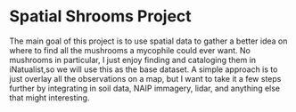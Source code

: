 # Spatial Shrooms Project

The main goal of this project is to use spatial data to gather a better idea on where to find all the mushrooms a mycophile could ever want. No mushrooms in particular, I just enjoy finding and cataloging them in iNatualist,so we will use this as the base dataset. A simple approach is to just overlay all the observations on a map, but I want to take it a few steps further by integrating in soil data, NAIP immagery, lidar, and anything else that might interesting. 



